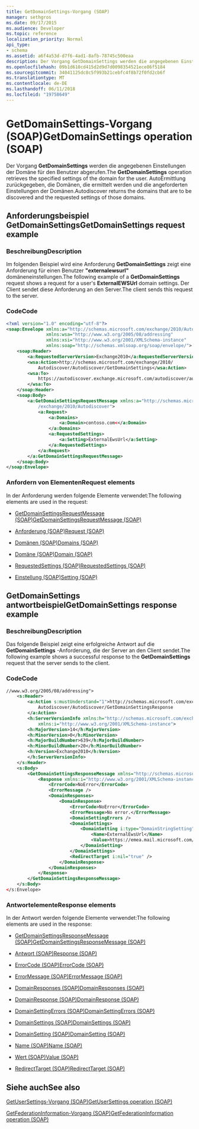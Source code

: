 ```yaml
---
title: GetDomainSettings-Vorgang (SOAP)
manager: sethgros
ms.date: 09/17/2015
ms.audience: Developer
ms.topic: reference
localization_priority: Normal
api_type:
- schema
ms.assetid: a6f4a53d-d7f6-4ad1-8afb-78745c500eaa
description: Der Vorgang GetDomainSettings werden die angegebenen Einstellungen der Domäne für den Benutzer abgerufen. AutoErmittlung zurückgegeben, die Domänen, die ermittelt werden und die angeforderten Einstellungen der Domänen.
ms.openlocfilehash: 09b1d610cd415d2d9d7d0098354521ece86f5184
ms.sourcegitcommit: 34041125dc8c5f993b21cebfc4f8b72f0fd2cb6f
ms.translationtype: MT
ms.contentlocale: de-DE
ms.lasthandoff: 06/11/2018
ms.locfileid: "19758649"
---
```

# <a name="getdomainsettings-operation-soap"></a><span data-ttu-id="2a696-104">GetDomainSettings-Vorgang (SOAP)</span><span class="sxs-lookup"><span data-stu-id="2a696-104">GetDomainSettings operation (SOAP)</span></span>

<span data-ttu-id="2a696-105">Der Vorgang **GetDomainSettings** werden die angegebenen Einstellungen der Domäne für den Benutzer abgerufen.</span><span class="sxs-lookup"><span data-stu-id="2a696-105">The **GetDomainSettings** operation retrieves the specified settings of the domain for the user.</span></span> <span data-ttu-id="2a696-106">AutoErmittlung zurückgegeben, die Domänen, die ermittelt werden und die angeforderten Einstellungen der Domänen.</span><span class="sxs-lookup"><span data-stu-id="2a696-106">Autodiscover returns the domains that are to be discovered and the requested settings of those domains.</span></span> 
  
## <a name="getdomainsettings-request-example"></a><span data-ttu-id="2a696-107">Anforderungsbeispiel GetDomainSettings</span><span class="sxs-lookup"><span data-stu-id="2a696-107">GetDomainSettings request example</span></span>

### <a name="description"></a><span data-ttu-id="2a696-108">Beschreibung</span><span class="sxs-lookup"><span data-stu-id="2a696-108">Description</span></span>

<span data-ttu-id="2a696-109">Im folgenden Beispiel wird eine Anforderung **GetDomainSettings** zeigt eine Anforderung für einen Benutzer **"externalewsurl"** domäneneinstellungen.</span><span class="sxs-lookup"><span data-stu-id="2a696-109">The following example of a **GetDomainSettings** request shows a request for a user's **ExternalEWSUrl** domain settings.</span></span> <span data-ttu-id="2a696-110">Der Client sendet diese Anforderung an den Server.</span><span class="sxs-lookup"><span data-stu-id="2a696-110">The client sends this request to the server.</span></span> 
  
### <a name="code"></a><span data-ttu-id="2a696-111">Code</span><span class="sxs-lookup"><span data-stu-id="2a696-111">Code</span></span>

```XML
<?xml version="1.0" encoding="utf-8"?> 
<soap:Envelope xmlns:a="http://schemas.microsoft.com/exchange/2010/Autodiscover"
               xmlns:wsa="http://www.w3.org/2005/08/addressing"
               xmlns:xsi="http://www.w3.org/2001/XMLSchema-instance" 
               xmlns:soap="http://schemas.xmlsoap.org/soap/envelope/"> 
    <soap:Header> 
        <a:RequestedServerVersion>Exchange2010</a:RequestedServerVersion>
        <wsa:Action>http://schemas.microsoft.com/exchange/2010/
            Autodiscover/Autodiscover/GetDomainSettings</wsa:Action>
        <wsa:To>
            https://autodiscover.exchange.microsoft.com/autodiscover/autodiscover.svc
        </wsa:To>
    </soap:Header> 
    <soap:Body> 
        <a:GetDomainSettingsRequestMessage xmlns:a="http://schemas.microsoft.com
            /exchange/2010/Autodiscover"> 
            <a:Request> 
                <a:Domains> 
                    <a:Domain>contoso.com<</a:Domain> 
                </a:Domains> 
                <a:RequestedSettings> 
                    <a:Setting>ExternalEwsUrl</a:Setting> 
                </a:RequestedSettings> 
            </a:Request> 
        </a:GetDomainSettingsRequestMessage> 
    </soap:Body> 
</soap:Envelope>
```

### <a name="request-elements"></a><span data-ttu-id="2a696-112">Anfordern von Elementen</span><span class="sxs-lookup"><span data-stu-id="2a696-112">Request elements</span></span>

<span data-ttu-id="2a696-113">In der Anforderung werden folgende Elemente verwendet:</span><span class="sxs-lookup"><span data-stu-id="2a696-113">The following elements are used in the request:</span></span>
  
- [<span data-ttu-id="2a696-114">GetDomainSettingsRequestMessage (SOAP)</span><span class="sxs-lookup"><span data-stu-id="2a696-114">GetDomainSettingsRequestMessage (SOAP)</span></span>](getdomainsettingsrequestmessage-soap.md)
    
- [<span data-ttu-id="2a696-115">Anforderung (SOAP)</span><span class="sxs-lookup"><span data-stu-id="2a696-115">Request (SOAP)</span></span>](request-soap.md)
    
- [<span data-ttu-id="2a696-116">Domänen (SOAP)</span><span class="sxs-lookup"><span data-stu-id="2a696-116">Domains (SOAP)</span></span>](domains-soap.md)
    
- [<span data-ttu-id="2a696-117">Domäne (SOAP)</span><span class="sxs-lookup"><span data-stu-id="2a696-117">Domain (SOAP)</span></span>](domain-soap.md)
    
- [<span data-ttu-id="2a696-118">RequestedSettings (SOAP)</span><span class="sxs-lookup"><span data-stu-id="2a696-118">RequestedSettings (SOAP)</span></span>](requestedsettings-soap.md)
    
- [<span data-ttu-id="2a696-119">Einstellung (SOAP)</span><span class="sxs-lookup"><span data-stu-id="2a696-119">Setting (SOAP)</span></span>](setting-soap.md)
    
## <a name="getdomainsettings-response-example"></a><span data-ttu-id="2a696-120">GetDomainSettings antwortbeispiel</span><span class="sxs-lookup"><span data-stu-id="2a696-120">GetDomainSettings response example</span></span>

### <a name="description"></a><span data-ttu-id="2a696-121">Beschreibung</span><span class="sxs-lookup"><span data-stu-id="2a696-121">Description</span></span>

<span data-ttu-id="2a696-122">Das folgende Beispiel zeigt eine erfolgreiche Antwort auf die **GetDomainSettings** -Anforderung, die der Server an den Client sendet.</span><span class="sxs-lookup"><span data-stu-id="2a696-122">The following example shows a successful response to the **GetDomainSettings** request that the server sends to the client.</span></span> 
  
### <a name="code"></a><span data-ttu-id="2a696-123">Code</span><span class="sxs-lookup"><span data-stu-id="2a696-123">Code</span></span>

```XML
//www.w3.org/2005/08/addressing"> 
    <s:Header> 
        <a:Action s:mustUnderstand="1">http://schemas.microsoft.com/exchange/2010/ 
            Autodiscover/Autodiscover/GetDomainSettingsResponse
        </a:Action> 
        <h:ServerVersionInfo xmlns:h="http://schemas.microsoft.com/exchange/2010/Autodiscover" 
            xmlns:i="http://www.w3.org/2001/XMLSchema-instance"> 
        <h:MajorVersion>14</h:MajorVersion> 
        <h:MinorVersion>0</h:MinorVersion> 
        <h:MajorBuildNumber>639</h:MajorBuildNumber> 
        <h:MinorBuildNumber>20</h:MinorBuildNumber> 
        <h:Version>Exchange2010</h:Version> 
        </h:ServerVersionInfo>
    </s:Header> 
    <s:Body> 
        <GetDomainSettingsResponseMessage xmlns="http://schemas.microsoft.com/exchange/2010/Autodiscover"> 
            <Response xmlns:i="http://www.w3.org/2001/XMLSchema-instance"> 
                <ErrorCode>NoError</ErrorCode> 
                <ErrorMessage /> 
                <DomainResponses> 
                    <DomainResponse> 
                        <ErrorCode>NoError</ErrorCode> 
                        <ErrorMessage>No error.</ErrorMessage> 
                        <DomainSettingErrors /> 
                        <DomainSettings> 
                            <DomainSetting i:type="DomainStringSetting"> 
                                <Name>ExternalEwsUrl</Name> 
                                <Value>https://emea.mail.microsoft.com/EWS/Exchange.asmx</Value> 
                            </DomainSetting> 
                        </DomainSettings> 
                        <RedirectTarget i:nil="true" /> 
                    </DomainResponse> 
                </DomainResponses> 
            </Response> 
        </GetDomainSettingsResponseMessage> 
    </s:Body> 
</s:Envelope>
```

### <a name="response-elements"></a><span data-ttu-id="2a696-124">Antwortelemente</span><span class="sxs-lookup"><span data-stu-id="2a696-124">Response elements</span></span>

<span data-ttu-id="2a696-125">In der Antwort werden folgende Elemente verwendet:</span><span class="sxs-lookup"><span data-stu-id="2a696-125">The following elements are used in the response:</span></span>
  
- [<span data-ttu-id="2a696-126">GetDomainSettingsResponseMessage (SOAP)</span><span class="sxs-lookup"><span data-stu-id="2a696-126">GetDomainSettingsResponseMessage (SOAP)</span></span>](getdomainsettingsresponsemessage-soap.md)
    
- [<span data-ttu-id="2a696-127">Antwort (SOAP)</span><span class="sxs-lookup"><span data-stu-id="2a696-127">Response (SOAP)</span></span>](response-soap.md)
    
- [<span data-ttu-id="2a696-128">ErrorCode (SOAP)</span><span class="sxs-lookup"><span data-stu-id="2a696-128">ErrorCode (SOAP)</span></span>](errorcode-soap.md)
    
- [<span data-ttu-id="2a696-129">ErrorMessage (SOAP)</span><span class="sxs-lookup"><span data-stu-id="2a696-129">ErrorMessage (SOAP)</span></span>](errormessage-soap.md)
    
- [<span data-ttu-id="2a696-130">DomainResponses (SOAP)</span><span class="sxs-lookup"><span data-stu-id="2a696-130">DomainResponses (SOAP)</span></span>](domainresponses-soap.md)
    
- [<span data-ttu-id="2a696-131">DomainResponse (SOAP)</span><span class="sxs-lookup"><span data-stu-id="2a696-131">DomainResponse (SOAP)</span></span>](domainresponse-soap.md)
    
- [<span data-ttu-id="2a696-132">DomainSettingErrors (SOAP)</span><span class="sxs-lookup"><span data-stu-id="2a696-132">DomainSettingErrors (SOAP)</span></span>](domainsettingerrors-soap.md)
    
- [<span data-ttu-id="2a696-133">DomainSettings (SOAP)</span><span class="sxs-lookup"><span data-stu-id="2a696-133">DomainSettings (SOAP)</span></span>](domainsettings-soap.md)
    
- [<span data-ttu-id="2a696-134">DomainSetting (SOAP)</span><span class="sxs-lookup"><span data-stu-id="2a696-134">DomainSetting (SOAP)</span></span>](domainsetting-soap.md)
    
- [<span data-ttu-id="2a696-135">Name (SOAP)</span><span class="sxs-lookup"><span data-stu-id="2a696-135">Name (SOAP)</span></span>](name-soap.md)
    
- [<span data-ttu-id="2a696-136">Wert (SOAP)</span><span class="sxs-lookup"><span data-stu-id="2a696-136">Value (SOAP)</span></span>](value-soap.md)
    
- [<span data-ttu-id="2a696-137">RedirectTarget (SOAP)</span><span class="sxs-lookup"><span data-stu-id="2a696-137">RedirectTarget (SOAP)</span></span>](redirecttarget-soap.md)
    
## <a name="see-also"></a><span data-ttu-id="2a696-138">Siehe auch</span><span class="sxs-lookup"><span data-stu-id="2a696-138">See also</span></span>



[<span data-ttu-id="2a696-139">GetUserSettings-Vorgang (SOAP)</span><span class="sxs-lookup"><span data-stu-id="2a696-139">GetUserSettings operation (SOAP)</span></span>](getusersettings-operation-soap.md)
  
[<span data-ttu-id="2a696-140">GetFederationInformation-Vorgang (SOAP)</span><span class="sxs-lookup"><span data-stu-id="2a696-140">GetFederationInformation operation (SOAP)</span></span>](getfederationinformation-operation-soap.md)


